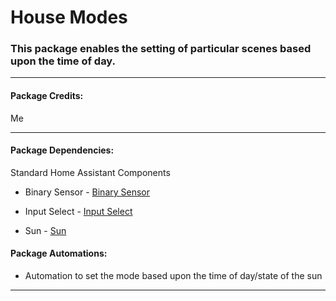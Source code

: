 # House Modes

### This package enables the setting of particular scenes based upon the time of day.

<hr --- </hr> 

<h4 align="left">Package Credits:</h4>

Me

<hr --- </hr>

<h4 align="left">Package Dependencies:</h4>

Standard Home Assistant Components

* Binary Sensor - [Binary Sensor](https://www.home-assistant.io/components/binary_sensor.template/)

* Input Select - [Input Select](https://www.home-assistant.io/components/input_select/)

* Sun - [Sun](https://www.home-assistant.io/components/sun/)

<h4 align="left">Package Automations:</h4>

* Automation to set the mode based upon the time of day/state of the sun

<hr --- </hr>